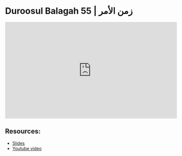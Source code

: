 # Duroosul Balagah 55 | زمن الأمر
                
<iframe width="560" height="315" src="https://www.youtube-nocookie.com/embed/iVsKEkGa5v4?start=0" frameborder="0" allow="accelerometer; autoplay; encrypted-media; gyroscope; picture-in-picture" allowfullscreen="allowfullscreen">
</iframe><BR>

## Resources:
- [Slides](https://github.com/arshare/resources_balagha_pdfs)
- [Youtube video](https://www.youtube.com/watch?v=iVsKEkGa5v4&list=PLzn0qdi6JpdvvXVuJ7kIusNquSxeyKJvc)

